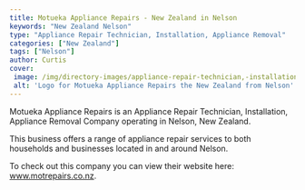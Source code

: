 ```yaml
---
title: Motueka Appliance Repairs - New Zealand in Nelson
keywords: "New Zealand Nelson"
type: "Appliance Repair Technician, Installation, Appliance Removal"
categories: ["New Zealand"]
tags: ["Nelson"]
author: Curtis
cover: 
 image: /img/directory-images/appliance-repair-technician,-installation,-appliance-removal/motueka-appliance-repairs.webp
 alt: 'Logo for Motueka Appliance Repairs the New Zealand from Nelson'
---
```


Motueka Appliance Repairs is an Appliance Repair Technician, Installation, Appliance Removal Company operating in Nelson, New Zealand.

This business offers a range of appliance repair services to both households and businesses located in and around Nelson.



To check out this company you can view their website here: www.motrepairs.co.nz.
